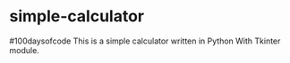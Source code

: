 # simple-calculator
#100daysofcode This is a simple calculator written in Python With Tkinter module.
